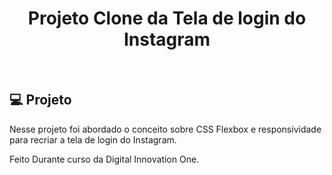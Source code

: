 <h1 align="center">Projeto Clone da Tela de login do Instagram</h1>

<br>

## 💻 Projeto

Nesse projeto foi abordado o conceito sobre CSS Flexbox e responsividade para recriar a tela de login do Instagram.



Feito Durante curso da Digital Innovation One.
